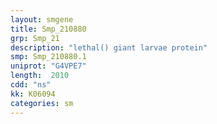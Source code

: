 ```yaml
---
layout: smgene
title: Smp_210880
grp: Smp_21
description: "lethal() giant larvae protein"
smp: Smp_210880.1
uniprot: "G4VPE7"
length:  2010
cdd: "ns"
kk: K06094
categories: sm
---
```

